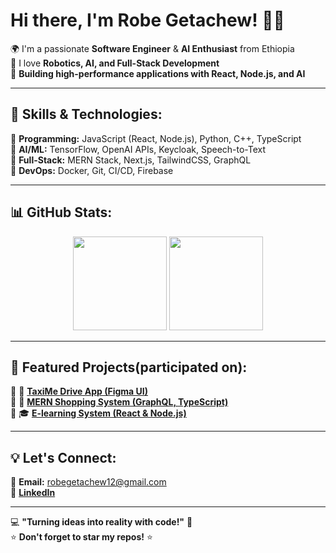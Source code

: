 # Hi there, I'm Robe Getachew! 👋🚀

🌍 I'm a passionate **Software Engineer** & **AI Enthusiast** from Ethiopia  
🤖 I love **Robotics, AI, and Full-Stack Development**  
🎯 **Building high-performance applications with React, Node.js, and AI**

---

## 🚀 Skills & Technologies:
🔹 **Programming:** JavaScript (React, Node.js), Python, C++, TypeScript  
🔹 **AI/ML:** TensorFlow, OpenAI APIs, Keycloak, Speech-to-Text  
🔹 **Full-Stack:** MERN Stack, Next.js, TailwindCSS, GraphQL  
🔹 **DevOps:** Docker, Git, CI/CD, Firebase  

---

## 📊 GitHub Stats:
<p align="center">
  <img src="https://github-readme-stats.vercel.app/api?username=robegetachew&show_icons=true&theme=radical" height="150"/>
  <img src="https://github-readme-streak-stats.herokuapp.com/?user=robegetachew&theme=radical" height="150"/>
</p>

---

## 🌟 Featured Projects(participated on):
🔹 🚖 [**TaxiMe Drive App (Figma UI)**](#)  
🔹 🛒 [**MERN Shopping System (GraphQL, TypeScript)**](#)  
🔹 🎓 [**E-learning System (React & Node.js)**](#)  

---

## 💡 Let's Connect:
📧 **Email:** robegetachew12@gmail.com  
💼 [**LinkedIn**]([https://linkedin.com/in/robegetachew](https://www.linkedin.com/in/robe-getachew-005496192/))  

---

💻 **"Turning ideas into reality with code!"** 🚀  
⭐ **Don't forget to star my repos!** ⭐

